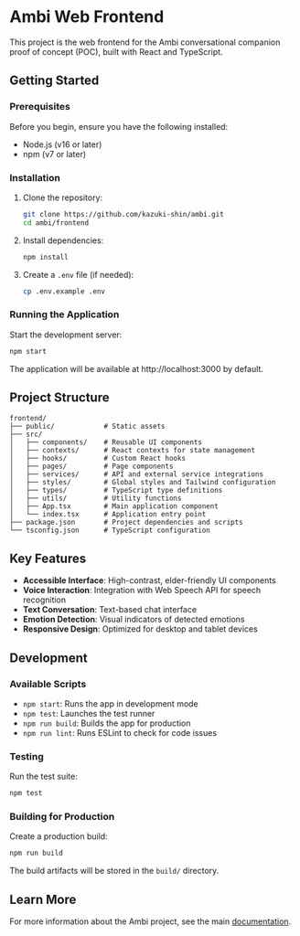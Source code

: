 # Ambi Web Frontend

This project is the web frontend for the Ambi conversational companion proof of concept (POC), built with React and TypeScript.

## Getting Started

### Prerequisites

Before you begin, ensure you have the following installed:
- Node.js (v16 or later)
- npm (v7 or later)

### Installation

1. Clone the repository:
   ```bash
   git clone https://github.com/kazuki-shin/ambi.git
   cd ambi/frontend
   ```

2. Install dependencies:
   ```bash
   npm install
   ```

3. Create a `.env` file (if needed):
   ```bash
   cp .env.example .env
   ```

### Running the Application

Start the development server:

```bash
npm start
```

The application will be available at http://localhost:3000 by default.

## Project Structure

```
frontend/
├── public/            # Static assets
├── src/
│   ├── components/    # Reusable UI components
│   ├── contexts/      # React contexts for state management
│   ├── hooks/         # Custom React hooks
│   ├── pages/         # Page components
│   ├── services/      # API and external service integrations
│   ├── styles/        # Global styles and Tailwind configuration
│   ├── types/         # TypeScript type definitions
│   ├── utils/         # Utility functions
│   ├── App.tsx        # Main application component
│   └── index.tsx      # Application entry point
├── package.json       # Project dependencies and scripts
└── tsconfig.json      # TypeScript configuration
```

## Key Features

- **Accessible Interface**: High-contrast, elder-friendly UI components
- **Voice Interaction**: Integration with Web Speech API for speech recognition
- **Text Conversation**: Text-based chat interface
- **Emotion Detection**: Visual indicators of detected emotions
- **Responsive Design**: Optimized for desktop and tablet devices

## Development

### Available Scripts

- `npm start`: Runs the app in development mode
- `npm test`: Launches the test runner
- `npm run build`: Builds the app for production
- `npm run lint`: Runs ESLint to check for code issues

### Testing

Run the test suite:

```bash
npm test
```

### Building for Production

Create a production build:

```bash
npm run build
```

The build artifacts will be stored in the `build/` directory.

## Learn More

For more information about the Ambi project, see the main [documentation](../docs/README.md).
